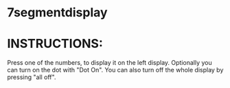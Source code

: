 # 7segmentdisplay
# INSTRUCTIONS:
Press one of the numbers, to display it on the left display.
Optionally you can turn on the dot with "Dot On".
You can also turn off the whole display by pressing "all off".
